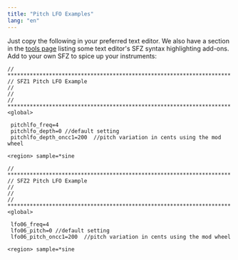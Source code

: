 ```yaml
---
title: "Pitch LFO Examples"
lang: "en"
---
```

Just copy the following in your preferred text editor.
We also have a section in the [tools page] listing some text editor's
SFZ syntax highlighting add-ons.
Add to your own SFZ to spice up your instruments:

```
// **********************************************************************
// SFZ1 Pitch LFO Example
//
//
// **********************************************************************
<global>

 pitchlfo_freq=4
 pitchlfo_depth=0 //default setting
 pitchlfo_depth_oncc1=200  //pitch variation in cents using the mod wheel

<region> sample=*sine
```

```
// **********************************************************************
// SFZ2 Pitch LFO Example
//
//
// **********************************************************************
<global>

 lfo06_freq=4
 lfo06_pitch=0 //default setting
 lfo06_pitch_oncc1=200  //pitch variation in cents using the mod wheel

<region> sample=*sine
```

[tools page]: /software/tools
